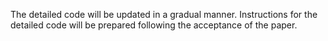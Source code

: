 The detailed code will be updated in a gradual manner. Instructions for the detailed code will be prepared following the acceptance of the paper.
